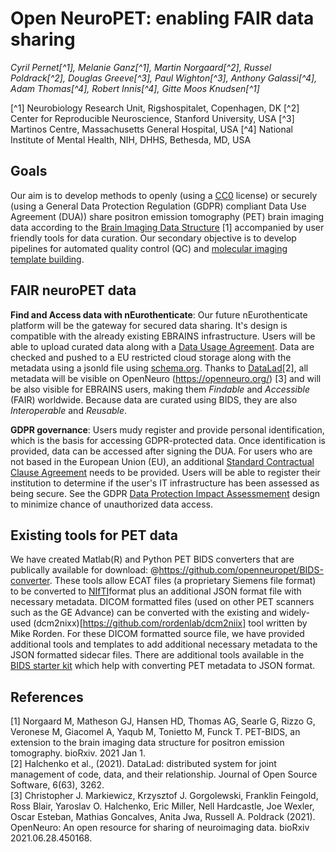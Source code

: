 # Open NeuroPET: enabling FAIR data sharing

*Cyril Pernet[^1], Melanie Ganz[^1], Martin Norgaard[^2], Russel Poldrack[^2], Douglas Greeve[^3], Paul Wighton[^3], Anthony Galassi[^4], Adam Thomas[^4], Robert Innis[^4], Gitte Moos Knudsen[^1]*

[^1] Neurobiology Research Unit, Rigshospitalet, Copenhagen, DK
[^2] Center for Reproducible Neuroscience, Stanford University, USA
[^3] Martinos Centre, Massachusetts General Hospital, USA
[^4] National Institute of Mental Health, NIH, DHHS, Bethesda, MD, USA

## Goals

Our aim is to develop methods to openly (using a [CC0](https://creativecommons.org/share-your-work/public-domain/cc0/) license) or securely (using a General Data Protection Regulation (GDPR) compliant Data Use Agreement (DUA)) share positron emission tomography (PET) brain imaging data according to the [Brain Imaging Data Structure](https://bids.neuroimaging.io/) [1] accompanied by user friendly tools for data curation. Our secondary objective is to develop pipelines for automated quality control (QC) and [molecular imaging template building](https://github.com/openneuropet/templates).  

## FAIR neuroPET data

**Find and Access data with nEurothenticate**: Our future nEurothenticate platform will be the gateway for secured data sharing. It's design is compatible with the already existing EBRAINS infrastructure. Users will be able to upload curated data along with a [Data Usage Agreement](https://open-brain-consent.readthedocs.io/en/stable/gdpr/data_user_agreement.html). Data are checked and pushed to a EU restricted cloud storage along with the metadata using a jsonld file using [schema.org](https://schema.org/). Thanks to [DataLad](https://www.datalad.org/)[2], all metadata will be visible on OpenNeuro (https://openneuro.org/) [3] and will be also visible for EBRAINS users, making them *Findable*  and *Accessible* (FAIR) worldwide. Because data are curated using BIDS, they are also *Interoperable* and *Reusable*. 

**GDPR governance**: Users mudy register and provide personal identification, which is the basis for accessing GDPR-protected data. Once identification is provided, data can be accessed after signing the DUA. For users who are not based in the European Union (EU), an additional [Standard Contractual Clause Agreement](https://ec.europa.eu/info/law/law-topic/data-protection/international-dimension-data-protection/standard-contractual-clauses-scc_en) needs to be provided. Users will be able to register their institution to determine if the user's IT infrastructure has been assessed as being secure. See the GDPR [Data Protection Impact Assessmement](https://gdpr.eu/data-protection-impact-assessment-template/) design to minimize chance of unauthorized data access.

## Existing tools for PET data

We have created Matlab(R) and Python PET BIDS converters that are publically available for download: @https://github.com/openneuropet/BIDS-converter. These tools allow ECAT files (a proprietary Siemens file format) to be converted to [NIfTI](https://nifti.nimh.nih.gov/)format plus an additional JSON format file with necessary metadata. DICOM formatted files (used on other PET scanners such as the GE Advance) can be converted with the existing and widely-used (dcm2nixx)[https://github.com/rordenlab/dcm2niix] tool written by Mike Rorden. For these DICOM formatted source file, we have provided additional tools and templates to add additional necessary metadata to the JSON formatted sidecar files. There are additional tools available in the [BIDS starter kit](https://github.com/bids-standard/bids-starter-kit/tree/main/matlabCode/pet) which help with converting PET metadata to JSON format.

## References
[1] Norgaard M, Matheson GJ, Hansen HD, Thomas AG, Searle G, Rizzo G, Veronese M, Giacomel A, Yaqub M, Tonietto M, Funck T. PET-BIDS, an extension to the brain imaging data structure for positron emission tomography. bioRxiv. 2021 Jan 1.  
[2] Halchenko et al., (2021). DataLad: distributed system for joint management of code, data, and their relationship. Journal of Open Source Software, 6(63), 3262.  
[3] Christopher J. Markiewicz, Krzysztof J. Gorgolewski, Franklin Feingold, Ross Blair, Yaroslav O. Halchenko, Eric Miller, Nell Hardcastle, Joe Wexler, Oscar Esteban, Mathias Goncalves, Anita Jwa, Russell A. Poldrack (2021). OpenNeuro: An open resource for sharing of neuroimaging data. bioRxiv 2021.06.28.450168.
